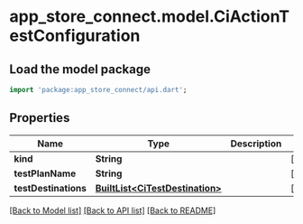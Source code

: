# app_store_connect.model.CiActionTestConfiguration

## Load the model package
```dart
import 'package:app_store_connect/api.dart';
```

## Properties
Name | Type | Description | Notes
------------ | ------------- | ------------- | -------------
**kind** | **String** |  | [optional] 
**testPlanName** | **String** |  | [optional] 
**testDestinations** | [**BuiltList&lt;CiTestDestination&gt;**](CiTestDestination.md) |  | [optional] 

[[Back to Model list]](../README.md#documentation-for-models) [[Back to API list]](../README.md#documentation-for-api-endpoints) [[Back to README]](../README.md)


